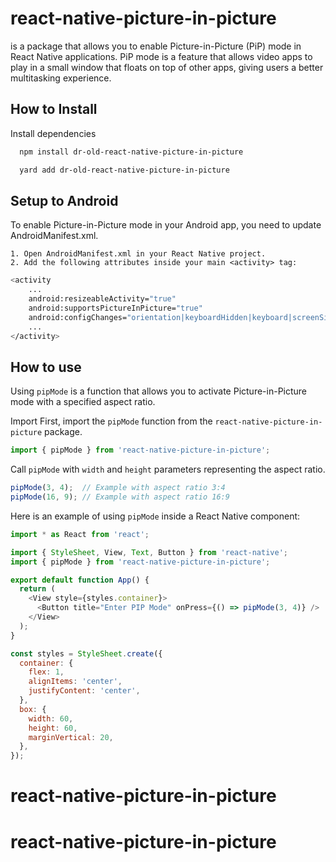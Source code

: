 
# react-native-picture-in-picture

is a package that allows you to enable Picture-in-Picture (PiP) mode in React Native applications. PiP mode is a feature that allows video apps to play in a small window that floats on top of other apps, giving users a better multitasking experience.




## How to Install

Install dependencies

```bash
  npm install dr-old-react-native-picture-in-picture
```

```bash
  yard add dr-old-react-native-picture-in-picture
```


## Setup to Android

To enable Picture-in-Picture mode in your Android app, you need to update AndroidManifest.xml.

    1. Open AndroidManifest.xml in your React Native project.
    2. Add the following attributes inside your main <activity> tag:

```bash
<activity
    ...
    android:resizeableActivity="true"
    android:supportsPictureInPicture="true"
    android:configChanges="orientation|keyboardHidden|keyboard|screenSize|locale|layoutDirection|fontScale|screenLayout|density|smallestScreenSize|uiMode">
    ...
</activity>

```
## How to use

Using `pipMode` is a function that allows you to activate Picture-in-Picture mode with a specified aspect ratio.

Import First, import the `pipMode` function from the `react-native-picture-in-picture` package.

```javascript
import { pipMode } from 'react-native-picture-in-picture';
```

Call `pipMode` with `width` and `height` parameters representing the aspect ratio.

```javascript
pipMode(3, 4);  // Example with aspect ratio 3:4
pipMode(16, 9); // Example with aspect ratio 16:9
```

Here is an example of using `pipMode` inside a React Native component:

```javascript
import * as React from 'react';

import { StyleSheet, View, Text, Button } from 'react-native';
import { pipMode } from 'react-native-picture-in-picture';

export default function App() {
  return (
    <View style={styles.container}>
      <Button title="Enter PIP Mode" onPress={() => pipMode(3, 4)} />
    </View>
  );
}

const styles = StyleSheet.create({
  container: {
    flex: 1,
    alignItems: 'center',
    justifyContent: 'center',
  },
  box: {
    width: 60,
    height: 60,
    marginVertical: 20,
  },
});

```

# react-native-picture-in-picture
# react-native-picture-in-picture
